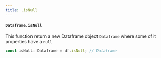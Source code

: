 ```yaml
---
title: .isNull
---
```


#### `Dataframe.isNull`
This function return a new Dataframe object `Dataframe` where some of it properties have a `null`

```typescript
const isNull: Dataframe = df.isNull; // Dataframe
```